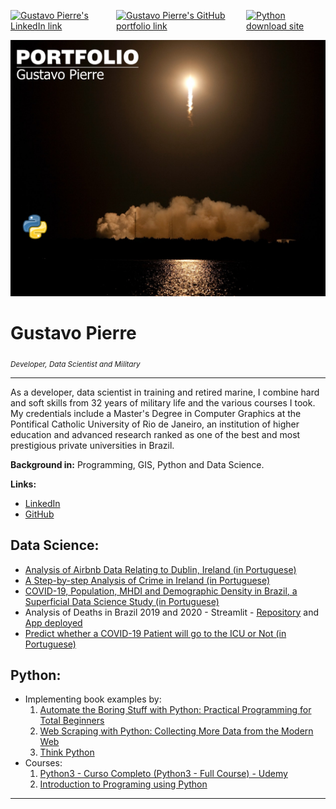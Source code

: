 <p align="left"  style="display: flex;">
    <a href="https://www.linkedin.com/in/gustavo_pierre">
        <img src="https://img.shields.io/badge/LinkedIn-gustavo--pierre-blue" alt="Gustavo Pierre's LinkedIn link">
    </a>
    <a href="https://github.com/gustavopierre/portfolio">
        <img src="https://img.shields.io/badge/portfolio-github-orange" alt="Gustavo Pierre's GitHub portfolio link">
    </a>
    <a href="https://www.python.org/downloads">
        <img src="https://img.shields.io/badge/python-3.7+-yellow" alt="Python download site">
    </a>
</p>

<p align="center">
  <img src="./img/banner_portfolio.png" width="600" alt="spacex launch at night" >
</p>

# Gustavo Pierre
<sub>*Developer, Data Scientist and Military*</sub>

-----


As a developer, data scientist in training and retired marine, I combine hard and soft skills from 32 years of military life and the various courses I took.
My credentials include a Master's Degree in Computer Graphics at the Pontifical Catholic University of Rio de Janeiro, an institution of higher education and advanced research ranked as one of the best and most prestigious private universities in Brazil.

**Background in:** Programming, GIS, Python and Data Science.

**Links:**
* [LinkedIn](https://www.linkedin.com/in/gustavo_pierre)
* [GitHub](https://github.com/gustavopierre/portfolio)

## **Data Science**:

* [Analysis of Airbnb Data Relating to Dublin, Ireland (in Portuguese)](https://github.com/gustavopierre/data_science_portfolio/blob/master/Analise_Dados_Airbnb_em_Dublin_Irlanda.ipynb)
* [A Step-by-step Analysis of Crime in Ireland (in Portuguese)](https://github.com/gustavopierre/data_science_portfolio/blob/master/Um_Passo_a_Passo_Para_Analise_Crimes_na_Irlanda.ipynb)
* [COVID-19, Population, MHDI and Demographic Density in Brazil, a Superficial Data Science Study (in Portuguese)](https://github.com/gustavopierre/data_science_portfolio/blob/master/Gustavo_Moreira_Pierre.ipynb)
* Analysis of Deaths in Brazil 2019 and 2020 - Streamlit - [Repository](https://github.com/gustavopierre/analise_covid) and [App deployed](https://share.streamlit.io/gustavopierre/analise_covid/main/src/app.py)
* [Predict whether a COVID-19 Patient will go to the ICU or Not (in Portuguese)](https://github.com/gustavopierre/The_Patient_with_COVID19_Will_Go_to_UCI_or_Not/blob/main/Gustavo_Moreira_Pierre_Projeto_Final.ipynb)

## **Python**:
* Implementing book examples by:
  1. [Automate the Boring Stuff with Python: Practical Programming for Total Beginners](https://github.com/gustavopierre/automate_the_boring_stuff_with_python)
  2. [Web Scraping with Python: Collecting More Data from the Modern Web](https://github.com/gustavopierre/web_scraping_with_python)
  3. [Think Python](https://github.com/gustavopierre/think_python)
* Courses:
  1. [Python3 - Curso Completo (Python3 - Full Course) - Udemy](https://github.com/gustavopierre/python3_full_course)
  2. [Introduction to Programing using Python](https://github.com/gustavopierre/Introduction_to_Programming_using_Python)

---




